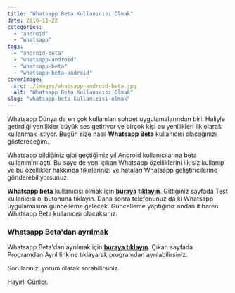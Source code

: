 ```yaml
---
title: "Whatsapp Beta Kullanıcısı Olmak"
date: 2016-11-22
categories: 
  - "android"
  - "whatsapp"
tags: 
  - "android-beta"
  - "whatsapp-android"
  - "whatsapp-beta"
  - "whatsapp-beta-android"
coverImage:
  src: ./images/whatsapp-android-beta.jpg
  alt: "Whatsapp Beta Kullanıcısı Olmak"
slug: "whatsapp-beta-kullanicisi-olmak"
---
```


Whatsapp Dünya da en çok kullanılan sohbet uygulamalarından biri. Haliyle getirdiği yenilikler büyük ses getiriyor ve birçok kişi bu yenilikleri ilk olarak kullanmak istiyor. Bugün size nasıl **Whatsapp Beta** kullanıcısı olacağınızı göstereceğim.

<!--more-->

Whatsapp bildiğiniz gibi geçtiğimiz yıl Android kullanıcılarına beta kullanımını açtı. Bu saye de yeni çıkan Whatsapp özelliklerini ilk siz kullanıp ve bu özellikler hakkında fikirlerinizi ve hataları Whatsapp geliştiricilerine gönderebiliyorsunuz.

**Whatsapp beta** kullanıcısı olmak için **[buraya tıklayın](https://play.google.com/apps/testing/com.whatsapp)**. Gittiğiniz sayfada Test kullanıcısı ol butonuna tıklayın. Daha sonra telefonunuz da ki Whatsapp uygulamasına güncelleme gelecek. Güncelleme yaptığınız andan itibaren Whatsapp Beta kullanıcısı olacaksınız.

### Whatsapp Beta'dan ayrılmak

Whatsapp Beta'dan ayrılmak için **[buraya tıklayın](https://play.google.com/apps/testing/com.whatsapp)**. Çıkan sayfada Programdan Ayrıl linkine tıklayarak programdan ayrılabilirsiniz.

Sorularınızı yorum olarak sorabilirsiniz.

Hayırlı Günler.
